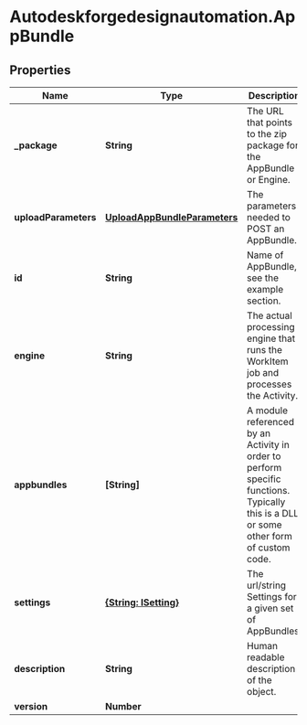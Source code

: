 # Autodeskforgedesignautomation.AppBundle

## Properties
Name | Type | Description | Notes
------------ | ------------- | ------------- | -------------
**_package** | **String** | The URL that points to the zip package for the AppBundle or Engine. | [optional] 
**uploadParameters** | [**UploadAppBundleParameters**](UploadAppBundleParameters.md) | The parameters needed to POST an AppBundle. | [optional] 
**id** | **String** | Name of AppBundle, see the example section. | [optional] 
**engine** | **String** | The actual processing engine that runs the WorkItem job and processes the Activity. | 
**appbundles** | **[String]** | A module referenced by an Activity in order to perform specific functions. Typically this is a DLL or some other form of custom code. | [optional] 
**settings** | [**{String: ISetting}**](ISetting.md) | The url/string Settings for a given set of AppBundles. | [optional] 
**description** | **String** | Human readable description of the object. | [optional] 
**version** | **Number** |  | [optional] 


